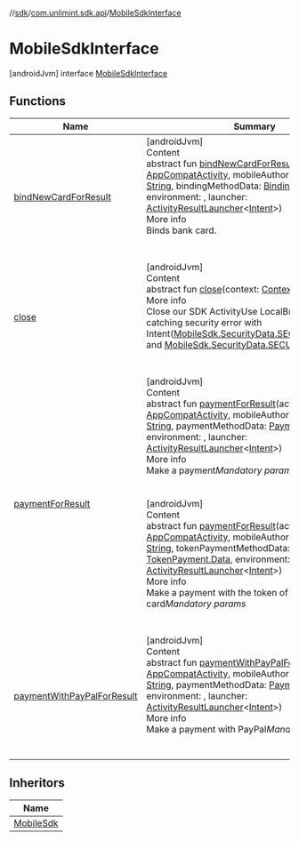 //[sdk](../../../index.md)/[com.unlimint.sdk.api](../index.md)/[MobileSdkInterface](index.md)



# MobileSdkInterface  
 [androidJvm] interface [MobileSdkInterface](index.md)   


## Functions  
  
|  Name |  Summary | 
|---|---|
| <a name="com.unlimint.sdk.api/MobileSdkInterface/bindNewCardForResult/#androidx.appcompat.app.AppCompatActivity#kotlin.String#com.unlimint.sdk.api.model.scenario.binding.Binding.Data#Environments#androidx.activity.result.ActivityResultLauncher[android.content.Intent]/PointingToDeclaration/"></a>[bindNewCardForResult](bind-new-card-for-result.md)| <a name="com.unlimint.sdk.api/MobileSdkInterface/bindNewCardForResult/#androidx.appcompat.app.AppCompatActivity#kotlin.String#com.unlimint.sdk.api.model.scenario.binding.Binding.Data#Environments#androidx.activity.result.ActivityResultLauncher[android.content.Intent]/PointingToDeclaration/"></a>[androidJvm]  <br>Content  <br>abstract fun [bindNewCardForResult](bind-new-card-for-result.md)(activity: [AppCompatActivity](https://developer.android.com/reference/kotlin/androidx/appcompat/app/AppCompatActivity.html), mobileAuthorizationToken: [String](https://kotlinlang.org/api/latest/jvm/stdlib/kotlin/-string/index.html), bindingMethodData: [Binding.Data](../../com.unlimint.sdk.api.model.scenario.binding/-binding/-data/index.md), environment: , launcher: [ActivityResultLauncher](https://developer.android.com/reference/kotlin/androidx/activity/result/ActivityResultLauncher.html)<[Intent](https://developer.android.com/reference/kotlin/android/content/Intent.html)>)  <br>More info  <br>Binds bank card.  <br><br><br>|
| <a name="com.unlimint.sdk.api/MobileSdkInterface/close/#android.content.Context/PointingToDeclaration/"></a>[close](close.md)| <a name="com.unlimint.sdk.api/MobileSdkInterface/close/#android.content.Context/PointingToDeclaration/"></a>[androidJvm]  <br>Content  <br>abstract fun [close](close.md)(context: [Context](https://developer.android.com/reference/kotlin/android/content/Context.html))  <br>More info  <br>Close our SDK ActivityUse LocalBroadcast for catching security error with Intent([MobileSdk.SecurityData.SECURITY_ACTION](../-mobile-sdk/-security-data/-s-e-c-u-r-i-t-y_-a-c-t-i-o-n.md)) and [MobileSdk.SecurityData.SECURITY_EXTRA](../-mobile-sdk/-security-data/-s-e-c-u-r-i-t-y_-e-x-t-r-a.md) key  <br><br><br>|
| <a name="com.unlimint.sdk.api/MobileSdkInterface/paymentForResult/#androidx.appcompat.app.AppCompatActivity#kotlin.String#com.unlimint.sdk.api.model.scenario.payment.Payment.Data#Environments#androidx.activity.result.ActivityResultLauncher[android.content.Intent]/PointingToDeclaration/"></a>[paymentForResult](payment-for-result.md)| <a name="com.unlimint.sdk.api/MobileSdkInterface/paymentForResult/#androidx.appcompat.app.AppCompatActivity#kotlin.String#com.unlimint.sdk.api.model.scenario.payment.Payment.Data#Environments#androidx.activity.result.ActivityResultLauncher[android.content.Intent]/PointingToDeclaration/"></a>[androidJvm]  <br>Content  <br>abstract fun [paymentForResult](payment-for-result.md)(activity: [AppCompatActivity](https://developer.android.com/reference/kotlin/androidx/appcompat/app/AppCompatActivity.html), mobileAuthorizationToken: [String](https://kotlinlang.org/api/latest/jvm/stdlib/kotlin/-string/index.html), paymentMethodData: [Payment.Data](../../com.unlimint.sdk.api.model.scenario.payment/-payment/-data/index.md), environment: , launcher: [ActivityResultLauncher](https://developer.android.com/reference/kotlin/androidx/activity/result/ActivityResultLauncher.html)<[Intent](https://developer.android.com/reference/kotlin/android/content/Intent.html)>)  <br>More info  <br>Make a payment*Mandatory params*  <br><br><br>[androidJvm]  <br>Content  <br>abstract fun [paymentForResult](payment-for-result.md)(activity: [AppCompatActivity](https://developer.android.com/reference/kotlin/androidx/appcompat/app/AppCompatActivity.html), mobileAuthorizationToken: [String](https://kotlinlang.org/api/latest/jvm/stdlib/kotlin/-string/index.html), tokenPaymentMethodData: [TokenPayment.Data](../../com.unlimint.sdk.api.model.scenario.payment/-token-payment/-data/index.md), environment: , launcher: [ActivityResultLauncher](https://developer.android.com/reference/kotlin/androidx/activity/result/ActivityResultLauncher.html)<[Intent](https://developer.android.com/reference/kotlin/android/content/Intent.html)>)  <br>More info  <br>Make a payment with the token of the saved card*Mandatory params*  <br><br><br>|
| <a name="com.unlimint.sdk.api/MobileSdkInterface/paymentWithPayPalForResult/#androidx.appcompat.app.AppCompatActivity#kotlin.String#com.unlimint.sdk.api.model.scenario.payment.Payment.PayPalData#Environments#androidx.activity.result.ActivityResultLauncher[android.content.Intent]/PointingToDeclaration/"></a>[paymentWithPayPalForResult](payment-with-pay-pal-for-result.md)| <a name="com.unlimint.sdk.api/MobileSdkInterface/paymentWithPayPalForResult/#androidx.appcompat.app.AppCompatActivity#kotlin.String#com.unlimint.sdk.api.model.scenario.payment.Payment.PayPalData#Environments#androidx.activity.result.ActivityResultLauncher[android.content.Intent]/PointingToDeclaration/"></a>[androidJvm]  <br>Content  <br>abstract fun [paymentWithPayPalForResult](payment-with-pay-pal-for-result.md)(activity: [AppCompatActivity](https://developer.android.com/reference/kotlin/androidx/appcompat/app/AppCompatActivity.html), mobileAuthorizationToken: [String](https://kotlinlang.org/api/latest/jvm/stdlib/kotlin/-string/index.html), paymentMethodData: [Payment.PayPalData](../../com.unlimint.sdk.api.model.scenario.payment/-payment/-pay-pal-data/index.md), environment: , launcher: [ActivityResultLauncher](https://developer.android.com/reference/kotlin/androidx/activity/result/ActivityResultLauncher.html)<[Intent](https://developer.android.com/reference/kotlin/android/content/Intent.html)>)  <br>More info  <br>Make a payment with PayPal*Mandatory params*  <br><br><br>|


## Inheritors  
  
|  Name | 
|---|
| <a name="com.unlimint.sdk.api/MobileSdk///PointingToDeclaration/"></a>[MobileSdk](../-mobile-sdk/index.md)|

